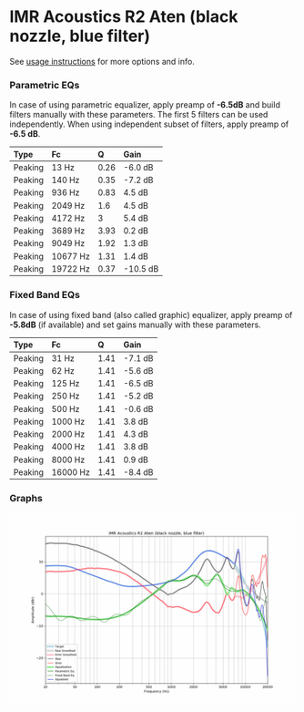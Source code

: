# IMR Acoustics R2 Aten (black nozzle, blue filter)
See [usage instructions](https://github.com/jaakkopasanen/AutoEq#usage) for more options and info.

### Parametric EQs
In case of using parametric equalizer, apply preamp of **-6.5dB** and build filters manually
with these parameters. The first 5 filters can be used independently.
When using independent subset of filters, apply preamp of **-6.5 dB**.

| Type    | Fc       |    Q | Gain     |
|:--------|:---------|:-----|:---------|
| Peaking | 13 Hz    | 0.26 | -6.0 dB  |
| Peaking | 140 Hz   | 0.35 | -7.2 dB  |
| Peaking | 936 Hz   | 0.83 | 4.5 dB   |
| Peaking | 2049 Hz  | 1.6  | 4.5 dB   |
| Peaking | 4172 Hz  | 3    | 5.4 dB   |
| Peaking | 3689 Hz  | 3.93 | 0.2 dB   |
| Peaking | 9049 Hz  | 1.92 | 1.3 dB   |
| Peaking | 10677 Hz | 1.31 | 1.4 dB   |
| Peaking | 19722 Hz | 0.37 | -10.5 dB |

### Fixed Band EQs
In case of using fixed band (also called graphic) equalizer, apply preamp of **-5.8dB**
(if available) and set gains manually with these parameters.

| Type    | Fc       |    Q | Gain    |
|:--------|:---------|:-----|:--------|
| Peaking | 31 Hz    | 1.41 | -7.1 dB |
| Peaking | 62 Hz    | 1.41 | -5.6 dB |
| Peaking | 125 Hz   | 1.41 | -6.5 dB |
| Peaking | 250 Hz   | 1.41 | -5.2 dB |
| Peaking | 500 Hz   | 1.41 | -0.6 dB |
| Peaking | 1000 Hz  | 1.41 | 3.8 dB  |
| Peaking | 2000 Hz  | 1.41 | 4.3 dB  |
| Peaking | 4000 Hz  | 1.41 | 3.8 dB  |
| Peaking | 8000 Hz  | 1.41 | 0.9 dB  |
| Peaking | 16000 Hz | 1.41 | -8.4 dB |

### Graphs
![](./IMR%20Acoustics%20R2%20Aten%20(black%20nozzle,%20blue%20filter).png)